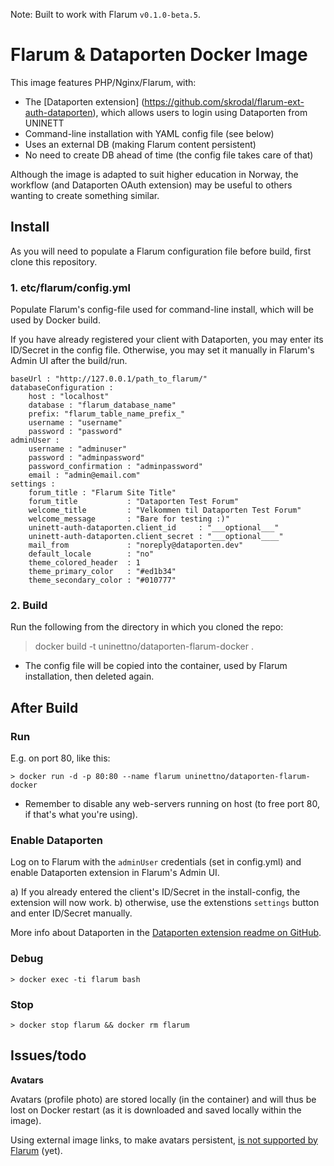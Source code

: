 
Note: Built to work with Flarum `v0.1.0-beta.5`.

# Flarum & Dataporten Docker Image

This image features PHP/Nginx/Flarum, with:

- The [Dataporten extension] (https://github.com/skrodal/flarum-ext-auth-dataporten), which allows users to login using Dataporten from UNINETT
- Command-line installation with YAML config file (see below) 
- Uses an external DB (making Flarum content persistent) 
- No need to create DB ahead of time (the config file takes care of that)

Although the image is adapted to suit higher education in Norway, the workflow (and Dataporten OAuth extension) may be useful to others wanting to create something similar.

## Install

As you will need to populate a Flarum configuration file before build, first clone this repository.

### 1. etc/flarum/config.yml

Populate Flarum's config-file used for command-line install, which will be used by Docker build. 

If you have already registered your client with Dataporten, you may enter its ID/Secret in the config file. Otherwise, you may set it manually in Flarum's Admin UI after the build/run.


```
baseUrl : "http://127.0.0.1/path_to_flarum/"
databaseConfiguration :
    host : "localhost"
    database : "flarum_database_name"
    prefix: "flarum_table_name_prefix_"
    username : "username"
    password : "password"
adminUser : 
    username : "adminuser"
    password : "adminpassword"
    password_confirmation : "adminpassword"
    email : "admin@email.com"
settings : 
    forum_title : "Flarum Site Title"
    forum_title           : "Dataporten Test Forum"
    welcome_title         : "Velkommen til Dataporten Test Forum"
    welcome_message       : "Bare for testing :)"
    uninett-auth-dataporten.client_id     : "___optional___"
    uninett-auth-dataporten.client_secret : "___optional____"
    mail_from             : "noreply@dataporten.dev"
    default_locale        : "no"
    theme_colored_header  : 1
    theme_primary_color   : "#ed1b34"
    theme_secondary_color : "#010777"
```

### 2. Build

Run the following from the directory in which you cloned the repo:

> docker build -t uninettno/dataporten-flarum-docker .

* The config file will be copied into the container, used by Flarum installation, then deleted again.


## After Build

### Run

E.g. on port 80, like this:

	> docker run -d -p 80:80 --name flarum uninettno/dataporten-flarum-docker

* Remember to disable any web-servers running on host (to free port 80, if that's what you're using).

### Enable Dataporten

Log on to Flarum with the `adminUser` credentials (set in config.yml) and enable Dataporten extension in Flarum's Admin UI.

a) If you already entered the client's ID/Secret in the install-config, the extension will now work.
b) otherwise, use the extenstions `settings` button and enter ID/Secret manually.

More info about Dataporten in the [Dataporten extension readme on GitHub](https://github.com/skrodal/flarum-ext-auth-dataporten).

### Debug

	> docker exec -ti flarum bash

### Stop
	
	> docker stop flarum && docker rm flarum

## Issues/todo


**Avatars** 

Avatars (profile photo) are stored locally (in the container) and will thus be lost on Docker restart (as it is downloaded and saved locally within the image). 

Using external image links, to make avatars persistent, [is not supported by Flarum](https://discuss.flarum.org/d/3041-upload-avatar-to-imgur) (yet). 
